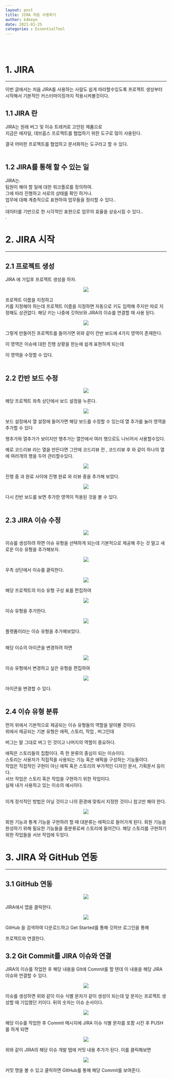 ```yaml
---
layout: post
title: JIRA 처음 사용하기
author: k4keye
date: 2021-01-25
categories : EssentialTool
---
```

<br/>
<br/>

# 1. JIRA
___
이번 글에서는 처음 JIRA를 사용하는 사람도 쉽게 따라할수있도록
프로젝트 생성부터 시작해서 기본적인 커스터마이징까지 적용시켜볼것이다.

## **1.1 JIRA 란**<br/>
JIRA는 원래 버그 및 이슈 트레커로 고안된 제품으로<br/>
지금은 에자일, 데브옵스 프로젝트를 협업하기 위한 도구로 많이 사용된다.<br/>

결국 어떠한 프로젝트를 협업하고 문서화하는 도구라고 할 수 있다.
<br/><br/>

## **1.2 JIRA를 통해 할 수 있는 일**<br/>

JIRA는.<br/>
팀원이 해야 할 일에 대한 워크플로를 정의하여.<br/>
그에 따라 진행하고 서로의 상태를 확인 하거나.<br/>
업무에 대해 계층적으로 표현하여 업무들을 정리할 수 있다..<br/>
.<br/>
데이터를 기반으로 한 시각적인 표현으로 업무의 효율을 상승시킬 수 있다..<br/>.<br/>

# 2. JIRA 시작
___

## **2.1 프로젝트 생성**<br/>

JIRA 에 가입후 프로젝트 생성을 하자.
<p align="center">
    <img src="https://github.com/k4keye/k4keye.github.io/blob/master/images/JIRA/1.png?raw=true"/>
</p>


프로젝트 이름을 지정하고<br/>
키를 지정해야 하는데 프로젝트 이름을 지정하면 자동으로 키도 입력해 주지만
따로 지정해도 상관없다. 해당 키는 나중에 깃허브와 JIRA의 이슈를 연결할 때 사용 된다.<br/>

<p align="center">
    <img src="https://github.com/k4keye/k4keye.github.io/blob/master/images/JIRA/2.png?raw=true"/>
</p>

그렇게 만들어진 프로젝트를 들어가면 위와 같이 칸반 보드에 4가지 영역이 존재한다.<br/>

이 영역은 이슈에 대한 진행 상황을 한눈에 쉽게 표현하게 되는데

이 영역을 수정할 수 있다.<br/><br/>


## **2.2 칸반 보드 수정**<br/>
<p align="center">
    <img src="https://github.com/k4keye/k4keye.github.io/blob/master/images/JIRA/3.png?raw=true"/>
</p>

해당 프로젝트 좌측 상단에서 보드 설정을 누른다.

<p align="center">
    <img src="https://github.com/k4keye/k4keye.github.io/blob/master/images/JIRA/4.png?raw=true"/>
</p>

보드 설정에서 열 설정에 들어가면 해당 보드를 수정할 수 있는데
열 추가를 눌러 영역을 추가할 수 있다<br/>

행추가와 열추가가 보이지만
행추가는 열안에서 여러 행으로도 나뉘어서 사용할수있다.<br/>

예로 코드리뷰 라는 열을 만든다면
그안에 코드리뷰 전 , 코드리뷰 후 와 같이 하나의 열에 여러개의 행을 두어 관리할수있다.<br/>


<p align="center">
    <img src="https://github.com/k4keye/k4keye.github.io/blob/master/images/JIRA/5.png?raw=true"/>
</p>

진행 중 과 완료 사이에
진행 완료 와 리뷰 중을 추가해 보았다.<br/>

<p align="center">
    <img src="https://github.com/k4keye/k4keye.github.io/blob/master/images/JIRA/6.png?raw=true"/>
</p>

다시 칸반 보드를 보면 추가한 영역이 적용된 것을 볼 수 있다.
<br/><br/>

## **2.3 JIRA 이슈 수정**<br/>

<p align="center">
    <img src="https://github.com/k4keye/k4keye.github.io/blob/master/images/JIRA/7.png?raw=true"/>
</p>


이슈를 생성하려 하면 이슈 유형을 선택하게 되는데
기본적으로 제공해 주는 것 말고 새로운 이슈 유형을 추가해보자.

<p align="center">
    <img src="https://github.com/k4keye/k4keye.github.io/blob/master/images/JIRA/8.png?raw=true"/>
</p>

우측 상단에서 이슈를 클릭한다.

<p align="center">
    <img src="https://github.com/k4keye/k4keye.github.io/blob/master/images/JIRA/9.png?raw=true"/>
</p>

해당 프로젝트의 이슈 유형 구성 표를 편집하여
<p align="center">
    <img src="https://github.com/k4keye/k4keye.github.io/blob/master/images/JIRA/10.png?raw=true"/>
</p>

이슈 유형을 추가한다.


<p align="center">
    <img src="https://github.com/k4keye/k4keye.github.io/blob/master/images/JIRA/11.png?raw=true"/>


플랫폼이라는 이슈 유형을 추가해보았다.<br/><br/>

해당 이슈의 아이콘을 변경하려 하면

<p align="center">
    <img src="https://github.com/k4keye/k4keye.github.io/blob/master/images/JIRA/12.png?raw=true"/>

이슈 유형에서 변경하고 싶은 유형을 편집하여

<p align="center">
    <img src="https://github.com/k4keye/k4keye.github.io/blob/master/images/JIRA/13.png?raw=true"/>

아이콘을 변경할 수 있다.
<br/><br/>

## **2.4 이슈 유형 분류**<br/>

먼저 위에서 기본적으로 제공되는 이슈 유형들의 역할을 알아볼 것이다.<br/>
위에서 제공되는 기본 유형은
애픽, 스토리, 작업 , 버그인데<br/>

버그는 말 그대로 버그 인 것이고
나머지의 역할이 중요하다.<br/>

애픽은 스토리들의 집합이다. 즉 한 분류의 중심이 되는 이슈이다.<br/>
스토리는 사용자가 직접적을 사용되는 기능 혹은 애픽을 구성하는 기능들이다.<br/>
작업은 직접적인 구현이 아닌 애픽 혹은 스토리의 부가적인 디자인 문서, 기획문서 등이다.<br/>
서브 작업은 스토리 혹은 작업을 구현하기 위한 작업이다.<br/>
실제 내가 사용하고 있는 이슈의 예시이다.<br/><br/>

이게 정석적인 방법은 아닐 것이고 나의 환경에 맞춰서 지정한 것이니 참고만 해야 한다.<br/>

<p align="center">
    <img src="https://github.com/k4keye/k4keye.github.io/blob/master/images/JIRA/14.png?raw=true"/>


회원 기능과 통계 기능을 구현하려 할 때
대분류는 애픽으로 들어가게 된다.
회원 기능을 완성하기 위해 필요한 기능들을
중분류로써 스토리에 들어간다.
해당 스토리를 구현하기 위한 작업들을 서브 작업에 두었다.


# 3. JIRA 와 GitHub 연동
___
## **3.1 GitHub 연동**<br/>
<p align="center">
    <img src="https://github.com/k4keye/k4keye.github.io/blob/master/images/JIRA/15.png?raw=true"/>

JIRA에서 앱을 클릭한다.

<p align="center">
    <img src="https://github.com/k4keye/k4keye.github.io/blob/master/images/JIRA/16.png?raw=true"/>


GitHub 을 검색하여 다운로드하고 Get Started를 통해 깃허브 로그인을 통해

프로젝트와 연결한다.

## **3.2 Git Commit를 JIRA 이슈와 연결**<br/>

JIRA의 이슈를 작업한 후 해당 내용을 GIt에 Commit를 할 텐데
이 내용을 해당 JIRA 이슈와 연결할 수 있다.
<p align="center">
    <img src="https://github.com/k4keye/k4keye.github.io/blob/master/images/JIRA/17.png?raw=true"/>

이슈를 생성하면 위와 같이
이슈 식별 문자가 같이 생성이 되는데
앞 문자는 프로젝트 생성할 때 기입했던 키이다.
뒤의 숫자는 이슈 순서이다.

<p align="center">
    <img src="https://github.com/k4keye/k4keye.github.io/blob/master/images/JIRA/18.png?raw=true"/>

해당 이슈를 작업한 후 Commit 메시지에 JIRA 이슈 식별 문자를 포함 시킨 후 PUSH를 하게 되면

<p align="center">
    <img src="https://github.com/k4keye/k4keye.github.io/blob/master/images/JIRA/19.png?raw=true"/>

위와 같이 JIRA의 해당 이슈 개발 탭에 커밋 내용 추가가 된다.
이를 클릭해보면
<p align="center">
    <img src="https://github.com/k4keye/k4keye.github.io/blob/master/images/JIRA/12.png?raw=true"/>

커밋 명을 볼 수 있고 클릭하면 GItHub를 통해 해당 Commit를 보여준다.
